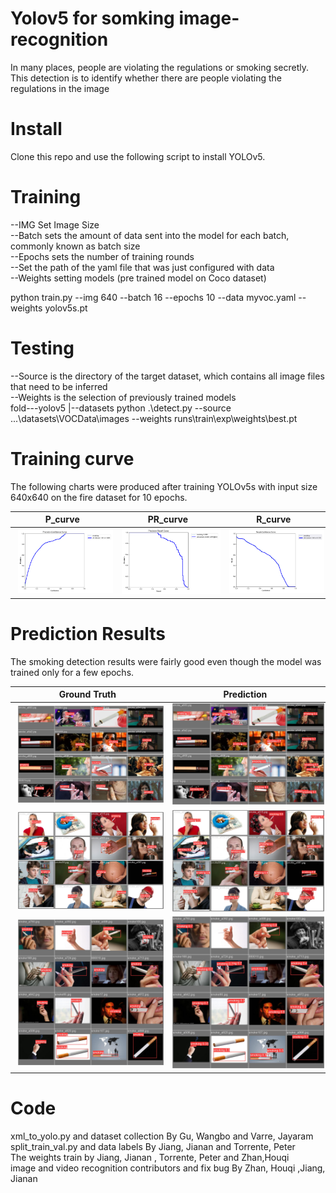 # Yolov5 for somking image-recognition
In many places, people are violating the regulations or smoking secretly. This detection is to identify whether there are people violating the regulations in the image
# Install
Clone this repo and use the following script to install YOLOv5.
# Training
  --IMG Set Image Size  
  --Batch sets the amount of data sent into the model for each batch, commonly known as batch size  
  --Epochs sets the number of training rounds  
  --Set the path of the yaml file that was just configured with data  
  --Weights setting models (pre trained model on Coco dataset)  
  
  python train.py --img 640 --batch 16 --epochs 10 --data myvoc.yaml --weights yolov5s.pt
  
# Testing 
  --Source is the directory of the target dataset, which contains all image files that need to be inferred  
  --Weights is the selection of previously trained models  
  fold---yolov5
       |--datasets
  python .\detect.py --source ...\datasets\VOCData\images --weights runs\train\exp\weights\best.pt

# Training curve
The following charts were produced after training YOLOv5s with input size 640x640 on the fire dataset for 10 epochs.



| P_curve | PR_curve |R_curve |
| ---- | ---- |----|
| <img src="/results/P_curve.png" width="250" hspace="5">| <img src="/results/PR_curve.png" width="250" hspace="5"> |<img src="/results/R_curve.png" width="250" hspace="5">|

# Prediction Results
The smoking detection results were fairly good even though the model was trained only for a few epochs.

| Ground Truth | Prediction |
| ---- | ---- |
| <img src="/results/val_batch0_labels.jpg" width="450" hspace="5">| <img src="/results/val_batch0_pred.jpg" width="450" hspace="5"> |
| <img src="/results/val_batch1_labels.jpg" width="450" hspace="5">| <img src="/results/val_batch1_pred.jpg" width="450" hspace="5"> |
| <img src="/results/val_batch2_labels.jpg" width="450" hspace="5">| <img src="/results/val_batch2_pred.jpg" width="450" hspace="5"> |

# Code
xml_to_yolo.py and dataset collection By Gu, Wangbo and Varre, Jayaram  
split_train_val.py and data labels By Jiang, Jianan and Torrente, Peter   
The weights train by Jiang, Jianan , Torrente, Peter and Zhan,Houqi   
image and video recognition contributors and fix bug By Zhan, Houqi ,Jiang, Jianan
